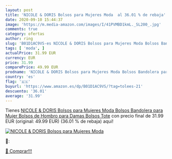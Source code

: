 ```yaml
---
layout: post
title: 'NICOLE & DORIS Bolsos para Mujeres Moda  al 36.01 % de rebaja'
date: 2020-09-10 15:44:37
image: 'https://m.media-amazon.com/images/I/41PVMBD1kmL._SL200_.jpg'
comments: true
category: ofertas
author: ring
slug: 'B01D1AC9VS-es NICOLE & DORIS Bolsos para Mujeres Moda Bolsos Bandolera...'
tags: [ 'moda', ]
actualPrice: 31.99 EUR
currency: EUR
price: 31.99
comparePrice: 49.99 EUR
prodname: 'NICOLE & DORIS Bolsos para Mujeres Moda Bolsos Bandolera para Mujer Bolsos de Hombro para Damas Bolsos Tote'
country: 'es'
flag: '🇪🇸'
buyurl: 'https://www.amazon.es/dp/B01D1AC9VS/?tag=tolees-21'
descuento: '36.01'
average: '31.99'
---
```


Tienes [NICOLE & DORIS Bolsos para Mujeres Moda Bolsos Bandolera para Mujer Bolsos de Hombro para Damas Bolsos Tote](https://www.amazon.es/dp/B01D1AC9VS/?tag=tolees-21) con precio final de  31.99 EUR (original: 49.99 EUR) (36.01 %  de rebaja) aqui!

[![NICOLE & DORIS Bolsos para Mujeres Moda ](https://m.media-amazon.com/images/I/41PVMBD1kmL._SL200_.jpg)](https://www.amazon.es/dp/B01D1AC9VS/?tag=tolees-21)

🔎:


[🛒 Comprar!!!](https://www.amazon.es/dp/B01D1AC9VS/?tag=tolees-21)
